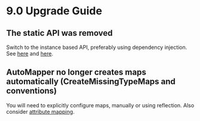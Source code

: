 # 9.0 Upgrade Guide

## The static API was removed

Switch to the instance based API, preferably using dependency injection.
See [here](Setup.md) and [here](Dependency-injection.md).

## AutoMapper no longer creates maps automatically (CreateMissingTypeMaps and conventions)

You will need to explicitly configure maps, manually or using reflection. Also consider [attribute mapping](Attribute-mapping.md).